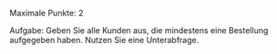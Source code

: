 Maximale Punkte: 2

Aufgabe:
Geben Sie alle Kunden aus, die mindestens eine Bestellung aufgegeben haben. Nutzen Sie eine Unterabfrage.